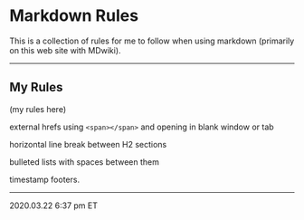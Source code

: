 # Markdown Rules

This is a collection of rules for me to follow when using markdown (primarily on this web site with MDwiki).

-----
## My Rules

(my rules here)

external hrefs using `<span></span>` and opening in blank window or tab

horizontal line break between H2 sections

bulleted lists with spaces between them

timestamp footers.

<hr class="tight">
<p class="timestamp">2020.03.22 6:37 pm ET</p>
